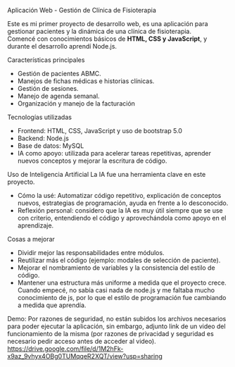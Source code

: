 Aplicación Web - Gestión de Clínica de Fisioterapia

Este es mi primer proyecto de desarrollo web, es una aplicación para gestionar pacientes y la dinámica de una clínica de fisioterapia.  
Comencé con conocimientos básicos de **HTML, CSS y JavaScript**, y durante el desarrollo aprendí Node.js.

Características principales
- Gestión de pacientes ABMC.
- Manejos de fichas médicas e historias clínicas.
- Gestión de sesiones.
- Manejo de agenda semanal.
- Organización y manejo de la facturación

Tecnologías utilizadas
- Frontend: HTML, CSS, JavaScript y uso de bootstrap 5.0
- Backend: Node.js
- Base de datos: MySQL  
- IA como apoyo: utilizada para acelerar tareas repetitivas, aprender nuevos conceptos y mejorar la escritura de código.  

Uso de Inteligencia Artificial
La IA fue una herramienta clave en este proyecto.  
- Cómo la usé: Automatizar código repetitivo, explicación de conceptos nuevos, estrategias de programación, ayuda en frente a lo desconocido.
- Reflexión personal: considero que la IA es muy útil siempre que se use con criterio, entendiendo el código y aprovechándola como apoyo en el aprendizaje.  

Cosas a mejorar
- Dividir mejor las responsabilidades entre módulos.  
- Reutilizar más el código (ejemplo: modales de selección de paciente).  
- Mejorar el nombramiento de variables y la consistencia del estilo de código.  
- Mantener una estructura más uniforme a medida que el proyecto crece. Cuando empecé,
no sabía casi nada de node.js y me faltaba mucho conocimiento de js, por lo que el estilo de programación fue cambiando a medida que aprendía.  

Demo:
Por razones de seguridad, no están subidos los archivos necesarios para poder ejecutar la aplicación, sin embargo, adjunto link de un video del
funcionamiento de la misma (por razones de privacidad y seguridad es necesario pedir acceso antes de acceder al video).
https://drive.google.com/file/d/1M2hFk-x9az_9vhyx4OBg0TUMqqeR2XQT/view?usp=sharing
